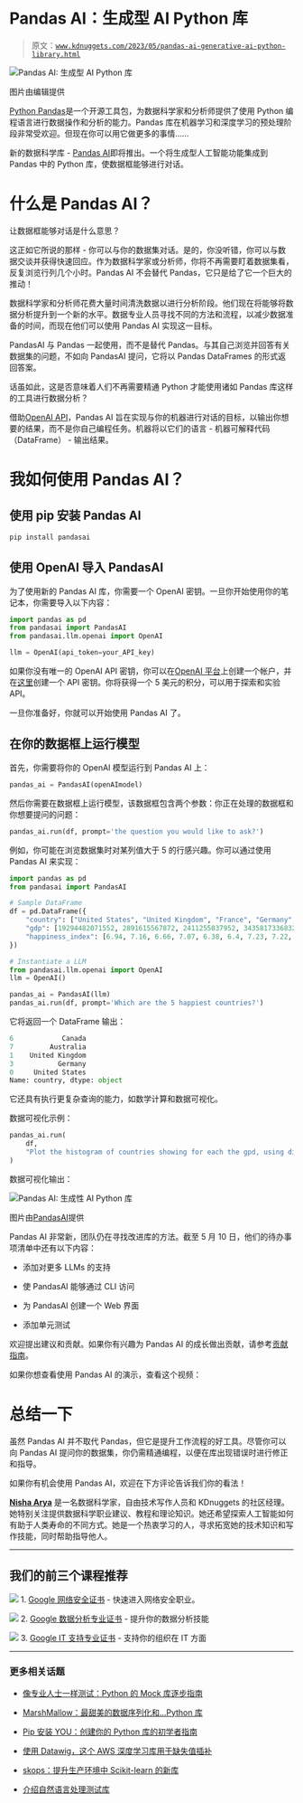# Pandas AI：生成型 AI Python 库

> 原文：[`www.kdnuggets.com/2023/05/pandas-ai-generative-ai-python-library.html`](https://www.kdnuggets.com/2023/05/pandas-ai-generative-ai-python-library.html)

![Pandas AI: 生成型 AI Python 库](img/4d23e909196e8c2bb0b93626c827a30d.png)

图片由编辑提供

[Python Pandas](https://pandas.pydata.org/)是一个开源工具包，为数据科学家和分析师提供了使用 Python 编程语言进行数据操作和分析的能力。Pandas 库在机器学习和深度学习的预处理阶段非常受欢迎。但现在你可以用它做更多的事情……

新的数据科学库 - [Pandas AI](https://github.com/gventuri/pandas-ai)即将推出。一个将生成型人工智能功能集成到 Pandas 中的 Python 库，使数据框能够进行对话。

# 什么是 Pandas AI？

让数据框能够对话是什么意思？

这正如它所说的那样 - 你可以与你的数据集对话。是的，你没听错，你可以与数据交谈并获得快速回应。作为数据科学家或分析师，你将不再需要盯着数据集看，反复浏览行列几个小时。Pandas AI 不会替代 Pandas，它只是给了它一个巨大的推动！

数据科学家和分析师花费大量时间清洗数据以进行分析阶段。他们现在将能够将数据分析提升到一个新的水平。数据专业人员寻找不同的方法和流程，以减少数据准备的时间，而现在他们可以使用 Pandas AI 实现这一目标。

PandasAI 与 Pandas 一起使用，而不是替代 Pandas。与其自己浏览并回答有关数据集的问题，不如向 PandasAI 提问，它将以 Pandas DataFrames 的形式返回答案。

话虽如此，这是否意味着人们不再需要精通 Python 才能使用诸如 Pandas 库这样的工具进行数据分析？

借助[OpenAI API](https://openai.com/blog/openai-api)，Pandas AI 旨在实现与你的机器进行对话的目标，以输出你想要的结果，而不是你自己编程任务。机器将以它们的语言 - 机器可解释代码（DataFrame） - 输出结果。

# 我如何使用 Pandas AI？

## 使用 pip 安装 Pandas AI

```py
pip install pandasai
```

## 使用 OpenAI 导入 PandasAI

为了使用新的 Pandas AI 库，你需要一个 OpenAI 密钥。一旦你开始使用你的笔记本，你需要导入以下内容：

```py
import pandas as pd
from pandasai import PandasAI
from pandasai.llm.openai import OpenAI

llm = OpenAI(api_token=your_API_key)
```

如果你没有唯一的 OpenAI API 密钥，你可以在[OpenAI 平台](https://platform.openai.com/)上创建一个帐户，并在[这里](https://platform.openai.com/account/api-keys)创建一个 API 密钥。你将获得一个 5 美元的积分，可以用于探索和实验 API。

一旦你准备好，你就可以开始使用 Pandas AI 了。

## 在你的数据框上运行模型

首先，你需要将你的 OpenAI 模型运行到 Pandas AI 上：

```py
pandas_ai = PandasAI(openAImodel)
```

然后你需要在数据框上运行模型，该数据框包含两个参数：你正在处理的数据框和你想要提问的问题：

```py
pandas_ai.run(df, prompt='the question you would like to ask?')
```

例如，你可能在浏览数据集时对某列值大于 5 的行感兴趣。你可以通过使用 Pandas AI 来实现：

```py
import pandas as pd
from pandasai import PandasAI

# Sample DataFrame
df = pd.DataFrame({
    "country": ["United States", "United Kingdom", "France", "Germany", "Italy", "Spain", "Canada", "Australia", "Japan", "China"],
    "gdp": [19294482071552, 2891615567872, 2411255037952, 3435817336832, 1745433788416, 1181205135360, 1607402389504, 1490967855104, 4380756541440, 14631844184064],
    "happiness_index": [6.94, 7.16, 6.66, 7.07, 6.38, 6.4, 7.23, 7.22, 5.87, 5.12]
})

# Instantiate a LLM
from pandasai.llm.openai import OpenAI
llm = OpenAI()

pandas_ai = PandasAI(llm)
pandas_ai.run(df, prompt='Which are the 5 happiest countries?')
```

它将返回一个 DataFrame 输出：

```py
6            Canada
7         Australia
1    United Kingdom
3           Germany
0     United States
Name: country, dtype: object
```

它还具有执行更复杂查询的能力，如数学计算和数据可视化。

数据可视化示例：

```py
pandas_ai.run(
    df,
    "Plot the histogram of countries showing for each the gpd, using different colors for each bar",
)
```

数据可视化输出：

![Pandas AI: 生成性 AI Python 库](img/4ca0187695f83814fd714527b32a31d5.png)

图片由[PandasAI](https://github.com/gventuri/pandas-ai)提供

Pandas AI 非常新，团队仍在寻找改进库的方法。截至 5 月 10 日，他们的待办事项清单中还有以下内容：

+   添加对更多 LLMs 的支持

+   使 PandasAI 能够通过 CLI 访问

+   为 PandasAI 创建一个 Web 界面

+   添加单元测试

欢迎提出建议和贡献。如果你有兴趣为 Pandas AI 的成长做出贡献，请参考[贡献指南](https://github.com/gventuri/pandas-ai/blob/main/CONTRIBUTING.md)。

如果你想查看使用 Pandas AI 的演示，查看这个视频：

# 总结一下

虽然 Pandas AI 并不取代 Pandas，但它是提升工作流程的好工具。尽管你可以向 Pandas AI 提问你的数据集，你仍需精通编程，以便在库出现错误时进行修正和指导。

如果你有机会使用 Pandas AI，欢迎在下方评论告诉我们你的看法！

**[Nisha Arya](https://www.linkedin.com/in/nisha-arya-ahmed/)** 是一名数据科学家，自由技术写作人员和 KDnuggets 的社区经理。她特别关注提供数据科学职业建议、教程和理论知识。她还希望探索人工智能如何有助于人类寿命的不同方式。她是一个热衷学习的人，寻求拓宽她的技术知识和写作技能，同时帮助指导他人。

* * *

## 我们的前三个课程推荐

![](img/0244c01ba9267c002ef39d4907e0b8fb.png) 1\. [Google 网络安全证书](https://www.kdnuggets.com/google-cybersecurity) - 快速进入网络安全职业。

![](img/e225c49c3c91745821c8c0368bf04711.png) 2\. [Google 数据分析专业证书](https://www.kdnuggets.com/google-data-analytics) - 提升你的数据分析技能

![](img/0244c01ba9267c002ef39d4907e0b8fb.png) 3\. [Google IT 支持专业证书](https://www.kdnuggets.com/google-itsupport) - 支持你的组织在 IT 方面

* * *

### 更多相关话题

+   [像专业人士一样测试：Python 的 Mock 库逐步指南](https://www.kdnuggets.com/testing-like-a-pro-a-step-by-step-guide-to-pythons-mock-library)

+   [MarshMallow：最甜美的数据序列化和…Python 库](https://www.kdnuggets.com/marshmallow-the-sweetest-python-library-for-data-serialization-and-validation)

+   [Pip 安装 YOU：创建你的 Python 库的初学者指南](https://www.kdnuggets.com/pip-install-you-a-beginners-guide-to-creating-your-python-library)

+   [使用 Datawig，这个 AWS 深度学习库用于缺失值插补](https://www.kdnuggets.com/2021/12/datawig-aws-deep-learning-library-missing-value-imputation.html)

+   [skops：提升生产环境中 Scikit-learn 的新库](https://www.kdnuggets.com/2023/02/skops-new-library-improve-scikitlearn-production.html)

+   [介绍自然语言处理测试库](https://www.kdnuggets.com/2023/04/introducing-testing-library-natural-language-processing.html)
